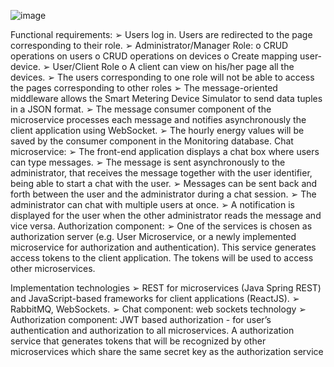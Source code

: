 ![image](https://github.com/andreeaManuela/Integrated-Energy-Management-System/assets/126789711/354cc490-9d24-4d26-99dc-0b0ca7ee83d2)

Functional requirements:
➢ Users log in. Users are redirected to the page corresponding to their role.
➢ Administrator/Manager Role:
o CRUD operations on users
o CRUD operations on devices
o Create mapping user-device.
➢ User/Client Role
o A client can view on his/her page all the devices.
➢ The users corresponding to one role will not be able to access the pages corresponding to
other roles 
➢ The message-oriented middleware allows the Smart Metering Device Simulator to send
data tuples in a JSON format.
➢ The message consumer component of the microservice processes each message and
notifies asynchronously the client application using WebSocket.
➢ The hourly energy values will be saved by the consumer component in the Monitoring
database.
Chat microservice:
➢ The front-end application displays a chat box where users can type messages.
➢ The message is sent asynchronously to the administrator, that receives the message together
with the user identifier, being able to start a chat with the user.
➢ Messages can be sent back and forth between the user and the administrator during a chat
session.
➢ The administrator can chat with multiple users at once.
➢ A notification is displayed for the user when the other administrator reads the message and
vice versa.
Authorization component:
➢ One of the services is chosen as authorization server (e.g. User Microservice, or a newly
implemented microservice for authorization and authentication). This service generates
access tokens to the client application. The tokens will be used to access other
microservices. 

Implementation technologies
➢ REST for microservices (Java Spring REST) and JavaScript-based frameworks for client applications (ReactJS).
➢ RabbitMQ, WebSockets.
➢ Chat component: web sockets technology
➢ Authorization component: JWT based authorization - for user’s authentication and
authorization to all microservices. A authorization service that generates tokens that will be recognized by other
microservices which share the same secret key as the authorization service
